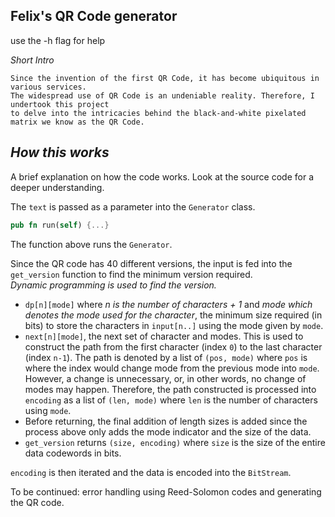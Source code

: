 Felix's QR Code generator
---
use the -h flag for help


_Short Intro_
```text
Since the invention of the first QR Code, it has become ubiquitous in various services.
The widespread use of QR Code is an undeniable reality. Therefore, I undertook this project
to delve into the intricacies behind the black-and-white pixelated matrix we know as the QR Code.
```


_How this works_<br/>
---
A brief explanation on how the code works. Look at the source code for a deeper understanding.


The ```text``` is passed as a parameter into the ```Generator``` class.
```rust
pub fn run(self) {...}
```
The function above runs the ```Generator```.


Since the QR code has 40 different versions, the input is fed into the ```get_version``` function
to find the minimum version required.<br/>
_Dynamic programming is used to find the version.<br/>_
- ```dp[n][mode]``` where _n is the number of characters + 1_ and _mode which denotes the mode used for the character_,
the minimum size required (in bits) to store the characters in ```input[n..]``` using the mode given by ```mode```.
- ```next[n][mode]```, the next set of character and modes. This is used to construct the path from the first character (index `0`) to the last character (index `n-1`).
The path is denoted by a list of ```(pos, mode)``` where `pos` is where the index would change mode from the previous mode into `mode`.
However, a change is unnecessary, or, in other words, no change of modes may happen.
Therefore, the path constructed is processed into ```encoding``` as a list of ```(len, mode)``` where `len` is the number of characters using `mode`.
- Before returning, the final addition of length sizes is added since the process above only adds the mode indicator and the size of the data.
- `get_version` returns `(size, encoding)` where `size` is the size of the entire data codewords in bits.<br/>

`encoding` is then iterated and the data is encoded into the `BitStream`.

To be continued: error handling using Reed-Solomon codes and generating the QR code.
